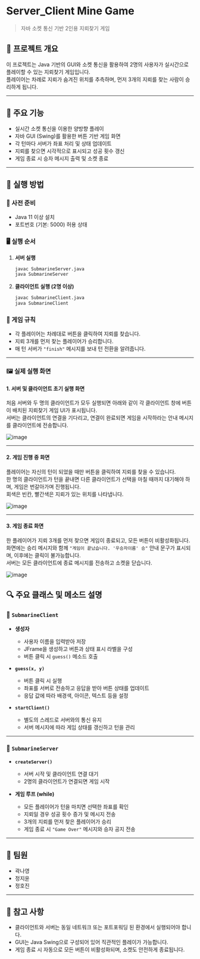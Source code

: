 # Server_Client Mine Game

> 자바 소켓 통신 기반 2인용 지뢰찾기 게임

## 📌 프로젝트 개요

이 프로젝트는 Java 기반의 GUI와 소켓 통신을 활용하여 2명의 사용자가 실시간으로 플레이할 수 있는 지뢰찾기 게임입니다.  
플레이어는 차례로 지뢰가 숨겨진 위치를 추측하며, 먼저 3개의 지뢰를 찾는 사람이 승리하게 됩니다.

---

## 🧩 주요 기능

- 실시간 소켓 통신을 이용한 양방향 플레이
- 자바 GUI (Swing)를 활용한 버튼 기반 게임 화면
- 각 턴마다 서버가 좌표 처리 및 상태 업데이트
- 지뢰를 찾으면 시각적으로 표시되고 성공 횟수 갱신
- 게임 종료 시 승자 메시지 출력 및 소켓 종료

---

## 🧪 실행 방법

### 🔧 사전 준비

- Java 11 이상 설치
- 포트번호 (기본: 5000) 허용 상태

### 🖥️ 실행 순서

1. **서버 실행**
   ```bash
   javac SubmarineServer.java
   java SubmarineServer


2. **클라이언트 실행 (2명 이상)**

   ```bash
   javac SubmarineClient.java
   java SubmarineClient
   ```

### 📍 게임 규칙

* 각 플레이어는 차례대로 버튼을 클릭하여 지뢰를 찾습니다.
* 지뢰 3개를 먼저 찾는 플레이어가 승리합니다.
* 매 턴 서버가 `"finish"` 메시지를 보내 턴 전환을 알려줍니다.

---
### 🖼️ 실제 실행 화면

#### 1. 서버 및 클라이언트 초기 실행 화면

처음 서버와 두 명의 클라이언트가 모두 실행되면 아래와 같이 각 클라이언트 창에 버튼이 배치된 지뢰찾기 게임 UI가 표시됩니다.  
서버는 클라이언트의 연결을 기다리고, 연결이 완료되면 게임을 시작하라는 안내 메시지를 클라이언트에 전송합니다.

![image](https://github.com/user-attachments/assets/6557db84-127a-4317-980e-e0e79d29285f)

---

#### 2. 게임 진행 중 화면

플레이어는 자신의 턴이 되었을 때만 버튼을 클릭하여 지뢰를 찾을 수 있습니다.  
한 명의 클라이언트가 턴을 끝내면 다른 클라이언트가 선택을 마칠 때까지 대기해야 하며, 게임은 번갈아가며 진행됩니다.  
회색은 빈칸, 빨간색은 지뢰가 있는 위치를 나타냅니다.

![image](https://github.com/user-attachments/assets/160c407b-b5f0-4afb-9cc8-a38c42b21dff)

---

#### 3. 게임 종료 화면

한 플레이어가 지뢰 3개를 먼저 찾으면 게임이 종료되고, 모든 버튼이 비활성화됩니다.  
화면에는 승리 메시지와 함께 `"게임이 끝났습니다. '우승자이름' 승"` 안내 문구가 표시되며, 이후에는 클릭이 불가능합니다.  
서버는 모든 클라이언트에 종료 메시지를 전송하고 소켓을 닫습니다.

![image](https://github.com/user-attachments/assets/e6925466-a5e3-404f-bc08-520a6c0406cf)





## 🔍 주요 클래스 및 메소드 설명

### 🧠 `SubmarineClient`

* **생성자**

  * 사용자 이름을 입력받아 저장
  * JFrame을 생성하고 버튼과 상태 표시 라벨을 구성
  * 버튼 클릭 시 `guess()` 메소드 호출

* **`guess(x, y)`**

  * 버튼 클릭 시 실행
  * 좌표를 서버로 전송하고 응답을 받아 버튼 상태를 업데이트
  * 응답 값에 따라 배경색, 아이콘, 텍스트 등을 설정

* **`startClient()`**

  * 별도의 스레드로 서버와의 통신 유지
  * 서버 메시지에 따라 게임 상태를 갱신하고 턴을 관리

---

### 🧠 `SubmarineServer`

* **`createServer()`**

  * 서버 시작 및 클라이언트 연결 대기
  * 2명의 클라이언트가 연결되면 게임 시작

* **게임 루프 (while)**

  * 모든 플레이어가 턴을 마치면 선택한 좌표를 확인
  * 지뢰일 경우 성공 횟수 증가 및 메시지 전송
  * 3개의 지뢰를 먼저 찾은 플레이어가 승리
  * 게임 종료 시 `"Game Over"` 메시지와 승자 공지 전송


---

## 👥 팀원

* 곽나영
* 정지윤
* 정호진

---

## 📝 참고 사항

* 클라이언트와 서버는 동일 네트워크 또는 포트포워딩 된 환경에서 실행되어야 합니다.
* GUI는 Java Swing으로 구성되어 있어 직관적인 플레이가 가능합니다.
* 게임 종료 시 자동으로 모든 버튼이 비활성화되며, 소켓도 안전하게 종료됩니다.

